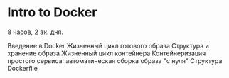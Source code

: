 Intro to Docker
===============
8 часов, 2 ак. дня.

Введение в Docker
Жизненный цикл готового образа
Структура и хранение образа
Жизненный цикл контейнера
Контейнеризация простого сервиса: автоматическая сборка образа "с нуля"
Структура Dockerfile
